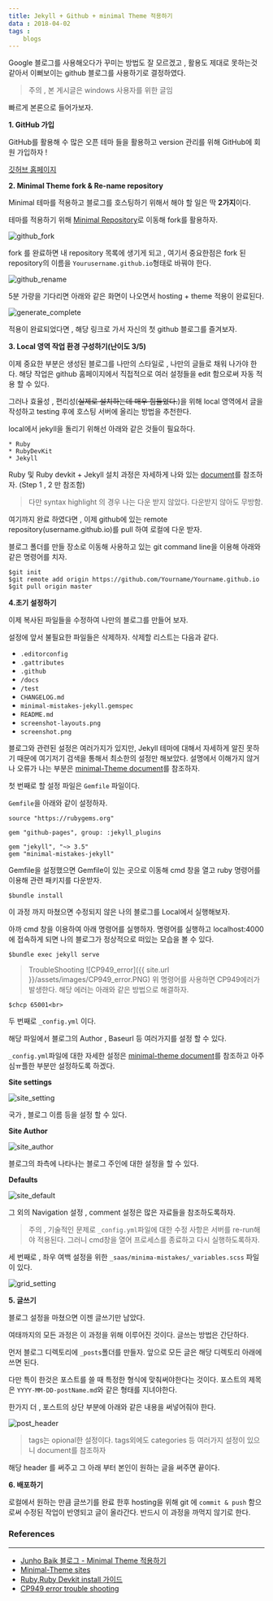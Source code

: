 ```yaml
---
title: Jekyll + Github + minimal Theme 적용하기
data : 2018-04-02
tags : 
    blogs
---
```



Google 블로그를 사용해오다가 꾸미는 방법도 잘 모르겠고 , 활용도 제대로 못하는것 같아서 이뻐보이는 github 블로그를 사용하기로 결정하였다.<br>


> 주의 , 본 게시글은 windows 사용자를 위한 글임<br>


빠르게 본론으로 들어가보자.<br>

**1. GitHub 가입**

GitHub를 활용해 수 많은 오픈 테마 들을 활용하고 version 관리를 위해 GitHub에 회원 가입하자 !<br>

[깃허브 홈페이지](https://github.com)

**2. Minimal Theme fork & Re-name repository**

Minimal 테마를 적용하고 블로그를 호스팅하기 위해서 해야 할 일은 딱 **2가지**이다.

테마를 적용하기 위해 [Minimal Repository](https://github.com/mmistakes/minimal-mistakes)로 이동해 fork를 활용하자.

![github_fork](https://Minwoo-kang.github.io/assets/images/fork.png)

fork 를 완료하면 내 repository 목록에 생기게 되고 , 여기서 중요한점은 fork 된 repository의 이름을 `Yourusername.github.io`형태로 바꿔야 한다. 

![github_rename](https://Minwoo-kang.github.io/assets/images/rename.png)


5분 가량을 기다리면 아래와 같은 화면이 나오면서 hosting + theme 적용이 완료된다.

![generate_complete](https://Minwoo-kang.github.io/assets/images/generate_complete.PNG)


적용이 완료되었다면 , 해당 링크로 가서 자신의 첫 github 블로그를 즐겨보자.

**3. Local 영역 작업 환경 구성하기(난이도 3/5)**

이제 중요한 부분은 생성된 블로그를 나만의 스타일로 , 나만의 글들로 채워 나가야 한다. 해당 작업은 github 홈페이지에서 직접적으로 여러 설정들을 edit 함으로써 자동 적용 할 수 있다.

그러나 효율성 , 편리성(~~실제로 설치하는데 매우 힘들었다.~~)을 위해 local 영역에서 글을 작성하고 testing 후에 호스팅 서버에 올리는 방법을 추천한다.

local에서 jekyll을 돌리기 위해선 아래와 같은 것들이 필요하다.

`* Ruby`<br>
`* RubyDevKit`<br>
`* Jekyll`<br>

Ruby 및 Ruby devkit + Jekyll 설치 과정은 자세하게 나와 있는 [document](http://jekyll-windows.juthilo.com/1-ruby-and-devkit/)를 참조하자. (Step 1 , 2 만 참조함)

> 다만 syntax highlight 의 경우 나는 다운 받지 않았다. 다운받지 않아도 무방함.

여기까지 완료 하였다면 , 이제 github에 있는 remote repository(username.github.io)를 pull 하여 로컬에 다운 받자. 

 블로그 폴더를 만들 장소로 이동해 사용하고 있는 git command line을 이용해 아래와 같은 명령어를 치자.
    
    $git init      
    $git remote add origin https://github.com/Yourname/Yourname.github.io
    $git pull origin master

**4.초기 설정하기**

이제 복사된 파일들을 수정하여 나만의 블로그를 만들어 보자.

설정에 앞서 불필요한 파일들은 삭제하자. 삭제할 리스트는 다음과 같다.

* `.editorconfig`
* `.gattributes`
* `.github`
* `/docs`
* `/test`
* `CHANGELOG.md`
* `minimal-mistakes-jekyll.gemspec`
* `README.md`
* `screenshot-layouts.png`
* `screenshot.png`

블로그와 관련된 설정은 여러가지가 있지만, Jekyll 테마에 대해서 자세하게 알진 못하기 때문에 여기저기 검색을 통해서 최소한의 설정만 해보았다. 설명에서 이해가지 않거나 오류가 나는 부분은 [minimal-Theme document](https://mmistakes.github.io/minimal-mistakes/docs/quick-start-guide/)를 참조하자.

첫 번째로 할 설정 파일은 `Gemfile` 파일이다.

`Gemfile`을 아래와 같이 설정하자.

```
source "https://rubygems.org"

gem "github-pages", group: :jekyll_plugins

gem "jekyll", "~> 3.5"
gem "minimal-mistakes-jekyll"
```

Gemfile을 설정했으면 Gemfile이 있는 곳으로 이동해 cmd 창을 열고 ruby 명령어를 이용해 관련 패키지를 다운받자.

    $bundle install

이 과정 까지 마쳤으면 수정되지 않은 나의 블로그를 Local에서 실행해보자.

아까 cmd 창을 이용하여 아래 명령어를 실행하자. 명령어를 실행하고 localhost:4000에 접속하게 되면 나의 블로그가 정상적으로 떠있는 모습을 볼 수 있다.

    $bundle exec jekyll serve
    
>TroubleShooting 
>![CP949_error]({{ site.url }}/assets/images/CP949_error.PNG)
>위 명령어를 사용하면 CP949에러가 발생한다. 해당 에러는 아래와 같은 방법으로 해결하자.<br>

    $chcp 65001<br>

두 번째로 `_config.yml` 이다.

해당 파일에서 블로그의 Author , Baseurl 등 여러가지를 설정 할 수 있다. 

`_config.yml`파일에 대한 자세한 설정은 [minimal-theme document](https://mmistakes.github.io/minimal-mistakes/docs/configuration/)를 참조하고 아주 심ㅠ플한 부분만 설정하도록 하겠다.<br>


**Site settings**


![site_setting](https://Minwoo-kang.github.io/assets/images/site_setting.PNG)

국가 , 블로그 이름 등을 설정 할 수 있다.


**Site Author**


![site_author](https://Minwoo-kang.github.io/assets/images/site_author.PNG)

블로그의 좌측에 나타나는 블로그 주인에 대한 설정을 할 수 있다.


**Defaults**


![site_default](https://Minwoo-kang.github.io/assets/images/site_default.PNG)


그 외의 Navigation 설정 , comment 설정은 많은 자료들을 참조하도록하자. 


> 주의 , 기술적인 문제로 `_config.yml`파일에 대한 수정 사항은 서버를 re-run해야 적용된다. 그러니 cmd창을 열어 프로세스를 종료하고 다시 실행하도록하자.


세 번째로 , 좌우 여백 설정을 위한 `_saas/minima-mistakes/_variables.scss` 파일이 있다.


![grid_setting](https://Minwoo-kang.github.io/assets/images/grid_setting.PNG)




**5. 글쓰기**

블로그 설정을 마쳤으면 이젠 글쓰기만 남았다.

여태까지의 모든 과정은 이 과정을 위해 이루어진 것이다. 글쓰는 방법은 간단하다.

먼저 블로그 디렉토리에 `_posts`폴더를 만들자. 앞으로 모든 글은 해당 디렉토리 아래에 쓰면 된다.

다만 특이 한것은 포스트를 쓸 때 특정한 형식에 맞춰써야한다는 것이다. 포스트의 제목은 `YYYY-MM-DD-postName.md`와 같은 형태를 지녀야한다.

한가지 더 , 포스트의 상단 부분에 아래와 같은 내용을 써넣어줘야 한다.

![post_header](https://Minwoo-kang.github.io/assets/images/post_header.PNG)

>tags는 opional한 설정이다. tags외에도 categories 등 여러가지 설정이 있으니 document를 참조하자

해당 header 를 써주고 그 아래 부터 본인이 원하는 글을 써주면 끝이다.


**6. 배포하기**

로컬에서 원하는 만큼 글쓰기를 완료 한후 hosting을 위해 git 에 `commit & push` 함으로써 수정된 작업이 반영되고 글이 올라간다. 반드시 이 과정을 까먹지 않기로 한다.



### References
- - -

* [Junho Baik 블로그 - Minimal Theme 적용하기](https://junhobaik.github.io/jekyll-apply-theme/)
* [Minimal-Theme sites](https://mmistakes.github.io/minimal-mistakes/docs/quick-start-guide/)
* [Ruby,Ruby Devkit install 가이드](http://jekyll-windows.juthilo.com/1-ruby-and-devkit/)
* [CP949 error trouble shooting](https://jprogram.github.io/articles/2017-12/Windows)


    






